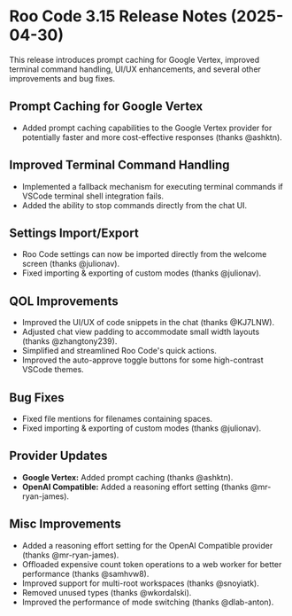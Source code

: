# Roo Code 3.15 Release Notes (2025-04-30)

This release introduces prompt caching for Google Vertex, improved terminal command handling, UI/UX enhancements, and several other improvements and bug fixes.

## Prompt Caching for Google Vertex

*   Added prompt caching capabilities to the Google Vertex provider for potentially faster and more cost-effective responses (thanks @ashktn).

## Improved Terminal Command Handling

*   Implemented a fallback mechanism for executing terminal commands if VSCode terminal shell integration fails.
*   Added the ability to stop commands directly from the chat UI.

## Settings Import/Export

*   Roo Code settings can now be imported directly from the welcome screen (thanks @julionav).
*   Fixed importing & exporting of custom modes (thanks @julionav).

## QOL Improvements

*   Improved the UI/UX of code snippets in the chat (thanks @KJ7LNW).
*   Adjusted chat view padding to accommodate small width layouts (thanks @zhangtony239).
*   Simplified and streamlined Roo Code's quick actions.
*   Improved the auto-approve toggle buttons for some high-contrast VSCode themes.

## Bug Fixes

*   Fixed file mentions for filenames containing spaces.
*   Fixed importing & exporting of custom modes (thanks @julionav).

## Provider Updates

*   **Google Vertex:** Added prompt caching (thanks @ashktn).
*   **OpenAI Compatible:** Added a reasoning effort setting (thanks @mr-ryan-james).

## Misc Improvements

*   Added a reasoning effort setting for the OpenAI Compatible provider (thanks @mr-ryan-james).
*   Offloaded expensive count token operations to a web worker for better performance (thanks @samhvw8).
*   Improved support for multi-root workspaces (thanks @snoyiatk).
*   Removed unused types (thanks @wkordalski).
*   Improved the performance of mode switching (thanks @dlab-anton).
